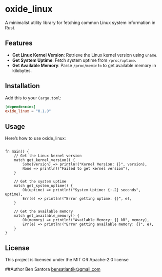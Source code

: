 # oxide_linux

A minimalist utility library for fetching common Linux system information in Rust.

## Features
- **Get Linux Kernel Version**: Retrieve the Linux kernel version using `uname`.
- **Get System Uptime**: Fetch system uptime from `/proc/uptime`.
- **Get Available Memory**: Parse `/proc/meminfo` to get available memory in kilobytes.

## Installation
Add this to your `Cargo.toml`:

```toml
[dependencies]
oxide_linux = "0.1.0"
```
## Usage
Here’s how to use oxide_linux:
```Rustuse oxide_linux::{get_kernel_version, get_system_uptime, get_available_memory};

fn main() {
    // Get the Linux kernel version
    match get_kernel_version() {
        Some(version) => println!("Kernel Version: {}", version),
        None => println!("Failed to get kernel version"),
    }

    // Get the system uptime
    match get_system_uptime() {
        Ok(uptime) => println!("System Uptime: {:.2} seconds", uptime),
        Err(e) => println!("Error getting uptime: {}", e),
    }

    // Get the available memory
    match get_available_memory() {
        Ok(memory) => println!("Available Memory: {} kB", memory),
        Err(e) => println!("Error getting available memory: {}", e),
    }
}
```
## License
This project is licensed under the MIT OR Apache-2.0 license

##Author
Ben Santora <bensatlantik@gmail.com>